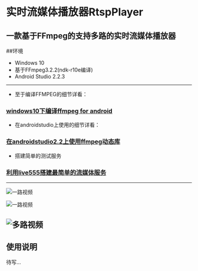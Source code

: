 # 实时流媒体播放器RtspPlayer

一款基于FFmpeg的支持多路的实时流媒体播放器
---
##环境
* Windows 10
* 基于FFmpeg3.2.2(ndk-r10e编译)
* Android Studio 2.2.3
---
* 至于编译FFMPEG的细节详看：
### [windows10下编译ffmpeg for android](http://blog.csdn.net/huweijian5/article/details/52840177)
* 在androidstudio上使用的细节详看：
### [在androidstudio2.2上使用ffmpeg动态库](http://blog.csdn.net/huweijian5/article/details/52883969)
* 搭建简单的测试服务
### [利用live555搭建最简单的流媒体服务](http://blog.csdn.net/huweijian5/article/details/53928521)
---
![一路视频](https://github.com/huweijian5/RtspPlayer/blob/master/screenshots/snapshot1.png)

![一路视频](https://github.com/huweijian5/RtspPlayer/blob/master/screenshots/snapshot3.png)

![多路视频](https://github.com/huweijian5/RtspPlayer/blob/master/screenshots/snapshot2.gif)
---
## 使用说明
待写...

